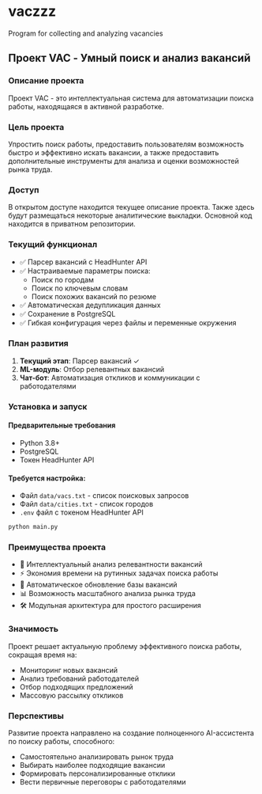 # vaczzz

Program for collecting and analyzing vacancies

## Проект VAC - Умный поиск и анализ вакансий

### Описание проекта
Проект VAC - это интеллектуальная система для автоматизации поиска работы, находящаяся в активной разработке.

### Цель проекта
Упростить поиск работы, предоставить пользователям возможность быстро и эффективно искать вакансии, а также предоставить дополнительные инструменты для анализа и оценки возможностей рынка труда.

### Доступ
В открытом доступе находится текущее описание проекта. Также здесь будут размещаться некоторые аналитические выкладки. Основной код находится в приватном репозитории.

### Текущий функционал
- ✅ Парсер вакансий с HeadHunter API
- ✅ Настраиваемые параметры поиска:
  - Поиск по городам
  - Поиск по ключевым словам 
  - Поиск похожих вакансий по резюме
- ✅ Автоматическая дедупликация данных
- ✅ Сохранение в PostgreSQL
- ✅ Гибкая конфигурация через файлы и переменные окружения

### План развития
1. **Текущий этап**: Парсер вакансий ✓
2. **ML-модуль**: Отбор релевантных вакансий
3. **Чат-бот**: Автоматизация откликов и коммуникации с работодателями

### Установка и запуск

#### Предварительные требования
- Python 3.8+
- PostgreSQL
- Токен HeadHunter API

#### Требуется настройка:
- Файл `data/vacs.txt` - список поисковых запросов
- Файл `data/cities.txt` - список городов
- `.env` файл с токеном HeadHunter API

```bash
python main.py
```

### Преимущества проекта
- 🎯 Интеллектуальный анализ релевантности вакансий
- ⚡ Экономия времени на рутинных задачах поиска работы
- 🔄 Автоматическое обновление базы вакансий
- 📊 Возможность масштабного анализа рынка труда
- 🛠 Модульная архитектура для простого расширения

### Значимость
Проект решает актуальную проблему эффективного поиска работы, сокращая время на:

- Мониторинг новых вакансий
- Анализ требований работодателей
- Отбор подходящих предложений
- Массовую рассылку откликов

### Перспективы
Развитие проекта направлено на создание полноценного AI-ассистента по поиску работы, способного:

- Самостоятельно анализировать рынок труда
- Выбирать наиболее подходящие вакансии
- Формировать персонализированные отклики
- Вести первичные переговоры с работодателями


